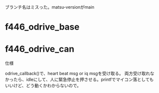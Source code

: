 ブランチ名はミスった。matsu-versionがmain

# f446_odrive_base

# f446_odrive_can
仕様

odrive_callback()で、heart beat msg or iq msgを受け取る。
両方受け取れなかったら、idleにして、人に緊急停止を押させる。printfでマイコン落としてもいいけど、どう動くかわからないので。
